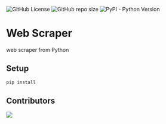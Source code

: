 ![GitHub License](https://img.shields.io/github/license/DeliciousBoy/web-scraper)
![GitHub repo size](https://img.shields.io/github/repo-size/DeliciousBoy/web-scraper)
![PyPI - Python Version](https://img.shields.io/pypi/pyversions/playwright)

# Web Scraper
web scraper from Python


## Setup

```python
pip install
```

## Contributors

<a href="https://github.com/DeliciousBoy/web-scraper/graphs/contributors">
  <img src="https://contrib.rocks/image?repo=DeliciousBoy/web-scraper" />
</a>

